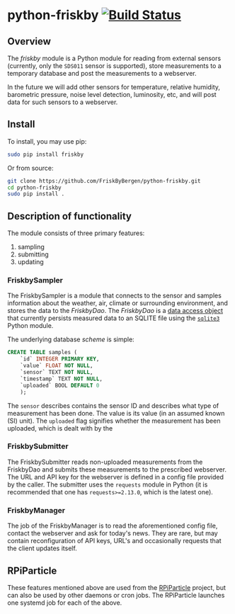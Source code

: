 # python-friskby [![Build Status](https://travis-ci.org/FriskByBergen/python-friskby.svg?branch=master)](https://travis-ci.org/FriskByBergen/python-friskby)

## Overview

The _friskby_ module is a Python module for reading from external sensors
(currently, only the `SDS011` sensor is supported), store measurements to a
temporary database and post the measurements to a webserver.

In the future we will add other sensors for temperature, relative humidity,
barometric pressure, noise level detection, luminosity, etc, and will post data
for such sensors to a webserver.


## Install

To install, you may use pip:

```bash
sudo pip install friskby
```

Or from source:

```bash
git clone https://github.com/FriskByBergen/python-friskby.git
cd python-friskby
sudo pip install .
```

## Description of functionality

The module consists of three primary features:

1. sampling
2. submitting
3. updating

### FriskbySampler

The FriskbySampler is a module that connects to the sensor and samples
information about the weather, air, climate or surrounding environment, and
stores the data to the *FriskbyDao*.  The *FriskbyDao* is a [data access
object](https://en.wikipedia.org/wiki/Data_access_object) that currently
persists measured data to an SQLITE file using the
[`sqlite3`](https://docs.python.org/2/library/sqlite3.html) Python module.

The underlying database _scheme_ is simple:

```sql
CREATE TABLE samples (
    `id` INTEGER PRIMARY KEY,
    `value` FLOAT NOT NULL,
    `sensor` TEXT NOT NULL,
    `timestamp` TEXT NOT NULL,
    `uploaded` BOOL DEFAULT 0
    );
```

The `sensor` describes contains the sensor ID and describes what type of
measurement has been done.  The value is its value (in an assumed known (SI)
unit).  The `uploaded` flag signifies whether the measurement has been uploaded,
which is dealt with by the

### FriskbySubmitter

The FriskbySubmitter reads non-uploaded measurements from the FriskbyDao and
submits these measurements to the prescribed webserver.  The URL and API key for
the webserver is defined in a config file provided by the caller.  The submitter
uses the `requests` module in Python (it is recommended that one has
`requests>=2.13.0`, which is the latest one).

### FriskbyManager

The job of the FriskbyManager is to read the aforementioned config file, contact
the webserver and ask for today's news.  They are rare, but may contain
reconfiguration of API keys, URL's and occasionally requests that the client
updates itself.

## RPiParticle
These features mentioned above are used from the
[RPiParticle](https://github.com/FriskByBergen/RPiParticle) project, but can
also be used by other daemons or cron jobs.  The RPiParticle launches one
systemd job for each of the above.
